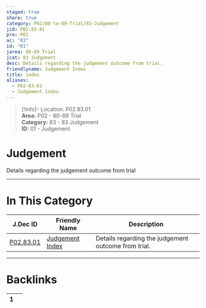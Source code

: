 ```yaml
---  
staged: true  
share: true  
category: P02/80-to-89-Trial/83-Judgement  
jid: P02.83.01  
pro: P02  
ac: "83"  
id: "01"  
jarea: 80-89 Trial  
jcat: 83 Judgement  
desc: Details regarding the judgement outcome from trial.  
friendlyname: Judgement Index  
title: index  
aliases:  
  - P02-83-01  
  - Judgement Index  
---  
```

  
>[!info]- Location: P02.83.01  
>**Area:** P02 - 80-89 Trial  
>**Category:** 83 - 83 Judgement  
>**ID:** 01 - Judgement  
  
# Judgement  
  
Details regarding the judgement outcome from trial  
   
  
  
---  
# In This Category  
  
| J.Dec ID                                                                           | Friendly Name                                                                            | Description                                         |  
| ---------------------------------------------------------------------------------- | ---------------------------------------------------------------------------------------- | --------------------------------------------------- |  
| [P02.83.01](index.md) | [Judgement Index](index.md) | Details regarding the judgement outcome from trial. |  
  
  
---  
# Backlinks  
<div><table class="dataview table-view-table"><thead class="table-view-thead"><tr class="table-view-tr-header"><th class="table-view-th"><span></span><span class="dataview small-text">1</span></th><th class="table-view-th"><span></span></th></tr></thead><tbody class="table-view-tbody"></tbody></table></div>